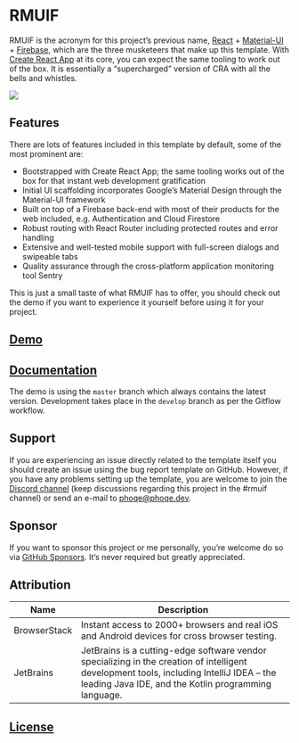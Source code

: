 # RMUIF

RMUIF is the acronym for this project’s previous name, [React](https://reactjs.org) + [Material-UI](https://material-ui.com) + [Firebase](https://firebase.google.com), which are the three musketeers that make up this template. With [Create React App](https://create-react-app.dev) at its core, you can expect the same tooling to work out of the box. It is essentially a “supercharged” version of CRA with all the bells and whistles.

<img src="https://user-images.githubusercontent.com/7033377/73071460-13c58000-3eb3-11ea-9ed2-f5d9b5e8fc5b.png">

## Features

There are lots of features included in this template by default, some of the most prominent are:

- Bootstrapped with Create React App; the same tooling works out of the box for that instant web development gratification
- Initial UI scaffolding incorporates Google’s Material Design through the Material-UI framework
- Built on top of a Firebase back-end with most of their products for the web included, e.g. Authentication and Cloud Firestore
- Robust routing with React Router including protected routes and error handling
- Extensive and well-tested mobile support with full-screen dialogs and swipeable tabs
- Quality assurance through the cross-platform application monitoring tool Sentry

This is just a small taste of what RMUIF has to offer, you should check out the demo if you want to experience it yourself before using it for your project.

## [Demo](https://demo.rmuif.com)

## [Documentation](https://docs.rmuif.com)

The demo is using the `master` branch which always contains the latest version. Development takes place in the `develop` branch as per the Gitflow workflow.

## Support

If you are experiencing an issue directly related to the template itself you should create an issue using the bug report template on GitHub. However, if you have any problems setting up the template, you are welcome to join the [Discord channel](https://discord.gg/PdRYuHW) (keep discussions regarding this project in the #rmuif channel) or send an e-mail to [phoqe@phoqe.dev](mailto:phoqe@phoqe.dev).

## Sponsor

If you want to sponsor this project or me personally, you’re welcome do so via [GitHub Sponsors](https://github.com/sponsors/phoqe). It’s never required but greatly appreciated.

## Attribution

| Name         | Description                                                                                                                                                                                     |
| ------------ | ----------------------------------------------------------------------------------------------------------------------------------------------------------------------------------------------- |
| BrowserStack | Instant access to 2000+ browsers and real iOS and Android devices for cross browser testing.                                                                                                    |
| JetBrains    | JetBrains is a cutting-edge software vendor specializing in the creation of intelligent development tools, including IntelliJ IDEA – the leading Java IDE, and the Kotlin programming language. |

## [License](https://github.com/phoqe/react-material-ui-firebase/blob/master/LICENSE.md)
